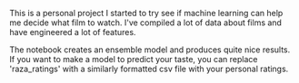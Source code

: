 This is a personal project I started to try see if machine learning can help me decide what film to watch. I've compiled a lot of data about films and have engineered a lot of features.

The notebook creates an ensemble model and produces quite nice results. If you want to make a model to predict your taste, you can replace 'raza_ratings' with a similarly formatted csv file with your personal ratings.

